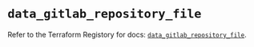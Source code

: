 # `data_gitlab_repository_file`

Refer to the Terraform Registory for docs: [`data_gitlab_repository_file`](https://www.terraform.io/docs/providers/gitlab/d/repository_file).

